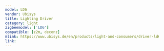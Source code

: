 ```yaml
---
model: LD6
vendor: Ubisys
title: Lighting Driver 
category: light
zigbeemodel: ['LD6']
compatible: [z2m, deconz]
mlink: https://www.ubisys.de/en/products/light-and-consumers/driver-ld6/
link: 
---
```


